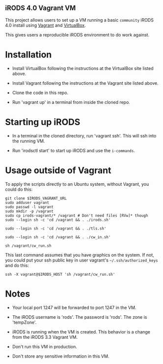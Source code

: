 ## iRODS 4.0 Vagrant VM

This project allows users to set up a VM running a basic `community` iRODS 4.0 install using <a href="http://www.vagrantup.com/
">Vagrant</a> and <a href="https://www.virtualbox.org">VirtualBox</a>.

This gives users a reproducible iRODS environment to do work against.


# Installation

* Install VirtualBox following the instructions at the VirtualBox site listed above.

* Install Vagrant following the instructions at the Vagrant site listed above.

* Clone the code in this repo.

* Run 'vagrant up' in a terminal from inside the cloned repo. 


# Starting up iRODS

* In a terminal in the cloned directory, run 'vagrant ssh'. This will ssh into the running VM.

* Run 'irodsctl start' to start up iRODS and use the `i-commands`.


# Usage outside of Vagrant

To apply the scripts directly to an Ubuntu system, without Vagrant, you could do this:

    git clone $IRODS_VAGRANT_URL
    sudo adduser vagrant
    sudo passwd -l vagrant
    sudo mkdir -p /vagrant
    sudo cp irods-vagrant/* /vagrant # Don't need files [RVw]* though
    sudo --login sh -c 'cd /vagrant && . ./irods.sh'

    sudo --login sh -c 'cd /vagrant && . ./tls.sh'

    sudo --login sh -c 'cd /vagrant && . ./cw_in.sh'

    sh /vagrant/cw_run.sh

This last command assumes that you have graphics on the system.
If not, you could put your ssh public key in user vagrant's
`~/.ssh/authorized_keys` and do this:

    ssh -X vagrant@$IRODS_HOST 'sh /vagrant/cw_run.sh'


# Notes

* Your local port 1247 will be forwarded to port 1247 in the VM.

* The iRODS username is 'rods'. The password is 'rods'. The zone is 'tempZone'.

* iRODS is running when the VM is created. This behavior is a change from the iRODS 3.3 Vagrant VM.

* Don't run this VM in production.

* Don't store any sensitive information in this VM.
